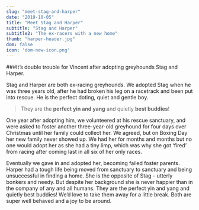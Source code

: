 ```yaml
---
slug: "meet-stag-and-harper"
date: "2019-10-05"
title: "Meet Stag and Harper"
subtitle: "Stag and Harper"
subtitle2: "The ex-racers with a new home"
thumb: "harper-header.jpg"
dom: false
icon: 'dom-new-icon.png'
---
```


###It’s double trouble for Vincent after adopting greyhounds Stag and Harper. 

Stag and Harper are both ex-racing greyhounds. We adopted Stag when he was three years old, after he had broken his leg on a racetrack and been put into rescue. He is the perfect doting, quiet and gentle boy. 

> They are the **perfect yin and yang** and quietly **best buddies**!

One year after adopting him, we volunteered at his rescue sanctuary, and were asked to foster another three-year-old greyhound for four days over Christmas until her family could collect her. We agreed, but on Boxing Day her new family never showed up. We had her for months and months but no one would adopt her as she had a tiny limp, which was why she got ‘fired’ from racing after coming last in all six of her only races.  

Eventually we gave in and adopted her, becoming failed foster parents. Harper had a tough life being moved from sanctuary to sanctuary and being unsuccessful in finding a home. She is the opposite of Stag – utterly bonkers and needy. But despite her background she is never happier than in the company of any and all humans. They are the perfect yin and yang and quietly best buddies! We’d love to take them away for a little break. Both are super well behaved and a joy to be around.